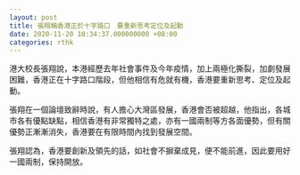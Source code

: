 ```yaml
---
layout: post
title: 張翔稱香港正於十字路口　要重新思考定位及起動
date: 2020-11-20 10:34:37.000000000 +08:00
categories: rthk
---
```


港大校長張翔說，本港經歷去年社會事件及今年疫情，加上兩極化撕裂，加劇發展困難，香港正在十字路口階段，但他相信有危就有機，香港要重新思考、定位及起動。

張翔在一個論壇致辭時說，有人擔心大灣區發展，香港會否被超越，他指出，各城市各有優點缺點，相信香港有非常獨特之處，亦有一國兩制等方各面優勢，但有關優勢正漸漸消失，香港要在有限時間內找到發展空間。

張翔認為，香港要創新及領先的話，如社會不摒棄成見，便不能前進，因此要用好一國兩制，保持開放。
